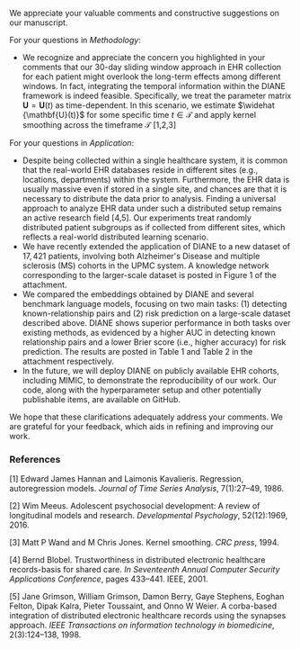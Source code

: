 We appreciate your valuable comments and constructive suggestions on our manuscript.

For your questions in *Methodology*:

- We recognize and appreciate the concern you highlighted in your comments that our 30-day sliding window approach in EHR collection for each patient might overlook the long-term effects among different windows. In fact, integrating the temporal information within the DIANE framework is indeed feasible. Specifically, we treat the parameter matrix $\mathbf{U} = \mathbf{U} (t)$ as time-dependent. In this scenario, we estimate $\widehat {\mathbf{U}(t)}$ for some specific time $t \in \mathcal{T}$ and apply kernel smoothing across the timeframe $\mathcal{T}$ [1,2,3]

For your questions in *Application*:

- Despite being collected within a single healthcare system, it is common that the real-world EHR databases reside in different sites (e.g., locations, departments) within the system. Furthermore, the EHR data is usually massive even if stored in a single site, and chances are that it is necessary to distribute the data prior to analysis. Finding a universal approach to analyze EHR data under such a distributed setup remains an active research field [4,5]. Our experiments treat randomly distributed patient subgroups as if collected from different sites, which reflects a real-world distributed learning scenario.
- We have recently extended the application of DIANE to a new dataset of $17,421$ patients, involving both Alzheimer's Disease and multiple sclerosis (MS) cohorts in the UPMC system. A knowledge network corresponding to the larger-scale dataset is posted in Figure 1 of the attachment.
- We compared the embeddings obtained by DIANE and several benchmark language models, focusing on two main tasks: (1) detecting known-relationship pairs and (2) risk prediction on a large-scale dataset described above. DIANE shows superior performance in both tasks over existing methods, as evidenced by a higher AUC in detecting known relationship pairs and a lower Brier score (i.e., higher accuracy) for risk prediction. The results are posted in Table 1 and Table 2 in the attachment respectively.
- In the future, we will deploy DIANE on publicly available EHR cohorts, including MIMIC, to demonstrate the reproducibility of our work. Our code, along with the hyperparameter setup and other potentially publishable items, are available on GitHub.

We hope that these clarifications adequately address your comments. We are grateful for your feedback, 
which aids in refining and improving our work.

### References

[1] Edward James Hannan and Laimonis Kavalieris. Regression, autoregression models. *Journal of Time Series Analysis*, 7(1):27–49, 1986.

[2] Wim Meeus. Adolescent psychosocial development: A review of longitudinal models and research. *Developmental Psychology*, 52(12):1969, 2016.

[3] Matt P Wand and M Chris Jones. Kernel smoothing. *CRC press*, 1994.

[4] Bernd Blobel. Trustworthiness in distributed electronic healthcare records-basis for shared care. *In
Seventeenth Annual Computer Security Applications Conference*, pages 433–441. IEEE, 2001.

[5] Jane Grimson, William Grimson, Damon Berry, Gaye Stephens, Eoghan Felton, Dipak Kalra, Pieter
Toussaint, and Onno W Weier. A corba-based integration of distributed electronic healthcare records
using the synapses approach. *IEEE Transactions on information technology in biomedicine*, 2(3):124–138,
1998.

